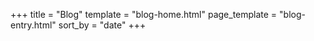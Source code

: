 +++
title = "Blog"
template = "blog-home.html"
page_template = "blog-entry.html"
sort_by = "date"
+++
